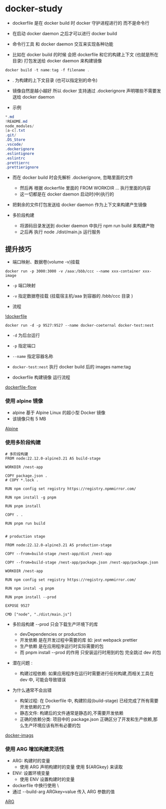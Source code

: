 # docker-study

- dockerfile 是在 docker build 时 docker 守护进程进行的 而不是命令行
- 在启动 docker daemon 之后才可以进行 docker build

- 命令行工具 和 docker daemon 交互来实现各种功能

- 比如在 docker build 的时候 会把 dockerfile 和它的构建上下文 (也就是所在目录) 打包发送给 docker daemon 来构建镜像

```csharp
docker build -t name:tag -f filename .
```

- . 为构建的上下文目录 (也可以指定别的命令)
- 镜像自然是越小越好 所以 docker 支持通过 .dockerignore 声明哪些不需要发送给 docker daemon

- 示例

```csharp
*.md
!README.md
node_modules/
[a-c].txt
.git/
.DS_Store
.vscode/
.dockerignore
.eslintignore
.eslintrc
.prettierrc
.prettierignore
```

- 而在 docker build 时会先解析 .dockerignore, 忽略里面的文件
  - 然后再 根据 dockerfile 里面的 FROM WORKDIR ... 执行里面的内容
  - 这一切都是在 docker daemon 启动时(中)执行的
- 把剩余的文件打包发送给 docker daemon 作为上下文来构建产生镜像

- 多阶段构建
  - 将源码目录发送到 docker daemon 中执行 npm run build 来构建产物
  - 之后再 执行 node ./dist/main.js 运行服务

## 提升技巧

- 端口映射、数据卷(volume -v)挂载

```docker
docker run -p 3000:3000 -v /aaa:/bbb/ccc --name xxx-container xxx-image
```

- `-p` 端口映射
- `-v` 指定数据卷挂载 (挂载宿主机/aaa 到容器的 /bbb/ccc 目录 )

- 流程

[!dockerfile](./images/dockerfile.jpg)

```docker
docker run -d -p 9527:9527 --name docker-coeternal docker-test:nest
```

- `-d` 为后台运行
- `-p` 指定端口
- `--name` 指定容器名称
- `docker-test:nest` 执行 docker build 后的 images name:tag

- dockerfile 构建镜像 运行流程

[dockerfile-flow](./images/dockerfile-flow.jpg)

### 使用 alpine 镜像

- alpine 基于 Alpine Linux 的超小型 Docker 镜像
- 该镜像只有 5 MB

[Alpine](./images/alpine.jpg)

### 使用多阶段构建

```docker
# 多阶段构建
FROM node:22.12.0-alpine3.21 AS build-stage

WORKDIR /nest-app

COPY package.json .
# COPY *.lock .

RUN npm config set registry https://registry.npmmirror.com/

RUN npm install -g pnpm

RUN pnpm install

COPY . .

RUN pnpm run build


# production stage

FROM node:22.12.0-alpine3.21 AS production-stage

COPY --from=build-stage /nest-app/dist /nest-app

COPY --from=build-stage /nest-app/package.json /nest-app/package.json

WORKDIR /nest-app

RUN npm config set registry https://registry.npmmirror.com/

RUN npm instal -g pnpm

RUN pnpm install --prod

EXPOSE 9527

CMD ["node", "./dist/main.js"]

```

- 多阶段构建 --prod 只会下载生产环境下的库

  - devDependencies or production
  - 开发依赖 是在开发过程中需要的库 如: jest webpack prettier
  - 生产依赖 是在应用程序运行时实际需要的包
  - 而 pnpm install --prod 的作用 只安装运行时用到的包 完全跳过 dev 的包

- 潜在问题 :

  - 构建过程依赖: 如果应用程序在运行时需要进行任何构建,而相关工具在 dev 中, 可能会导致错误

- 为什么通常不会出错

  - 构架过程: 在 Dockerfile 中, 构建阶段(build-stage) 已经完成了所有需要开发依赖的工作
  - 静态文件: 构建后的文件通常是静态的,不需要开发依赖
  - 正确的依赖分类: 项目中的 package.json 正确区分了开发和生产依赖,那么生产环境应该有所有必要的包

[docker-imags](./images/docker-images.jpg)

### 使用 ARG 增加构建灵活性

- ARG: 构建时的变量
  - 使用 ARG 声明构建时的变量 使用 ${ARGkey} 来读取
- ENV: 设置环境变量
  - 使用 ENV 设置构建时的变量
- dockerfile 中换行使用 \
- 通过 --build-arg ARGkey=value 传入 ARG 参数的值

[ARG](./images/ARG-ENV.jpg)
